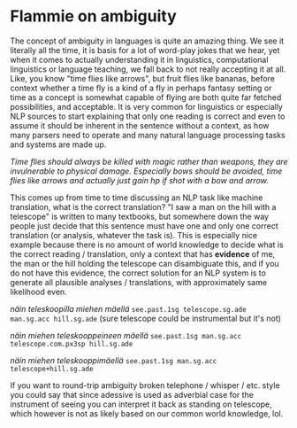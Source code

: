 # Flammie on ambiguity

The concept of ambiguity in languages is quite an amazing thing. We see it
literally all the time, it is basis for a lot of word-play jokes that we hear,
yet when it comes to actually understanding it in linguistics, computational
linguistics or language teaching, we fall back to not really accepting it at
all. Like, you know "time flies like arrows", but fruit flies like bananas,
before context whether a time fly is a kind of a fly in perhaps fantasy setting
or time as a concept is somewhat capable of flying are both quite far fetched
possibilities, and acceptable. It is very common for linguistics or especially
NLP sources to start explaining that only one reading is correct and even to
assume it should be inherent in the sentence without a context, as how many
parsers need to operate and many natural language processing tasks and systems
are made up.

*Time flies should always be killed with magic rather than weapons, they are
invulnerable to physical damage. Especially bows should be avoided, time flies
like arrows and actually just gain hp if shot with a bow and arrow.*

This comes up from time to time discussing an NLP task like machine translation,
what is the correct translation? "I saw a man on the hill with a telescope" is
written to many textbooks, but somewhere down the way people just decide that
this sentence must have one and only one correct translation (or analysis,
whatever the task is). This is especially nice example because there is no
amount of world knowledge to decide what is the correct reading / translation,
only a context that has **evidence** of me, the man or the hill holding the
telescope can disambiguate this, and if you do not have this evidence, the
correct solution for an NLP system is to generate all plausible analyses /
translations, with approximately same likelihood even.

*näin teleskoopilla miehen mäellä* `see.past.1sg telescope.sg.ade man.sg.acc
hill.sg.ade` (sure telescope could be instrumental but it's not)

*näin miehen teleskooppeineen mäellä* `see.past.1sg man.sg.acc
telescope.com.px3sp hill.sg.ade`

*näin miehen teleskooppimäellä* `see.past.1sg man.sg.acc telescope+hill.sg.ade`

If you want to round-trip ambiguity broken telephone / whisper / etc. style you
could say that since adessive is used as adverbial case for the instrument of
seeing you can interpret it back as standing on telescope, which however is not
as likely based on our common world knowledge, lol.


